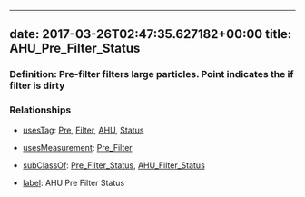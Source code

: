 
---
date: 2017-03-26T02:47:35.627182+00:00
title: AHU_Pre_Filter_Status
---
### Definition: Pre-filter filters large particles. Point indicates the if filter is dirty

### Relationships

* [usesTag](https://brickschema.org/schema/1.0/BrickFrame#usesTag): [Pre](https://brickschema.org/schema/1.0/BrickTag#Pre), [Filter](https://brickschema.org/schema/1.0/BrickTag#Filter), [AHU](https://brickschema.org/schema/1.0/BrickTag#AHU), [Status](https://brickschema.org/schema/1.0/BrickTag#Status)

* [usesMeasurement](https://brickschema.org/schema/1.0/BrickFrame#usesMeasurement): [Pre_Filter](https://brickschema.org/schema/1.0/Brick#Pre_Filter)

* [subClassOf](http://www.w3.org/2000/01/rdf-schema#subClassOf): [Pre_Filter_Status](https://brickschema.org/schema/1.0/Brick#Pre_Filter_Status), [AHU_Filter_Status](https://brickschema.org/schema/1.0/Brick#AHU_Filter_Status)

* [label](http://www.w3.org/2000/01/rdf-schema#label): AHU Pre Filter Status
